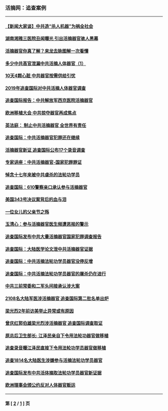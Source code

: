 ### 活摘网：追查案例
---
#### [【新闻大家谈】中共造“杀人机器”为祸全社会](../../pages/nf5880/n14056645.md?09260430) 
#### [湖南湘雅三医院丑闻曝光 引出活摘器官骇人黑幕](../../pages/nf5880/n14051847.md?09260430) 
#### [活摘器官你真了解？来龙去脉图解一次看懂](../../pages/nf5880/n13013820.md?09260430) 
#### [多少中共高官泄漏中共活摘人体器官（1）](../../pages/nf5880/n12671234.md?09260430) 
#### [10天4颗心脏 中共器官按需供给引忧](../../pages/nf5880/n12326366.md?09260430) 
#### [2019年追查国际对中共活摘人体器官调查](../../pages/nf5880/n11917733.md?09260430) 
#### [追查国际报告：中共解放军西京医院活摘器官](../../pages/nf5880/n11838359.md?09260430) 
#### [欧洲移植大会 中共掠夺器官再成焦点](../../pages/nf5880/n11538883.md?09260430) 
#### [英法庭： 制止中共活摘器官 全世界有责任](../../pages/nf5880/n11330691.md?09260430) 
#### [追查国际：中共活摘器官犯罪还在继续](../../pages/nf5880/n11218301.md?09260430) 
#### [活摘器官新证 追查国际公布17个录音调查](../../pages/nf5880/n10897744.md?09260430) 
#### [专家讲座：中共活摘器官-国家犯罪罪证](../../pages/nf5880/n8828153.md?09260430) 
#### [悼念十七年来被中共虐杀的法轮功学员](../../pages/nf5880/n8124823.md?09260430) 
#### [追查国际：610警察亲口承认参与活摘器官](../../pages/nf5880/n8109067.md?09260430) 
#### [美国343号决议案背后的血与泪](../../pages/nf5880/n8020684.md?09260430) 
#### [一位女儿的父亲节之殇](../../pages/nf5880/n8014122.md?09260430) 
#### [玉清心：参与活摘器官医生频遭恶报的警示](../../pages/nf5880/n4637546.md?09260430) 
#### [追查国际发布中共大量活摘器官国家犯罪调查报告](../../pages/nf5880/n4613428.md?09260430) 
#### [追查国际：大陆医学论文泄中共活摘器官证据](../../pages/nf5880/n4608794.md?09260430) 
#### [追查国际：中共活摘法轮功学员器官没停反增](../../pages/nf5880/n4584075.md?09260430) 
#### [追查国际：中共活摘法轮功学员器官的屠杀仍在进行](../../pages/nf5880/n4299154.md?09260430) 
#### [中共三前常委和二军头间接承认涉大案](../../pages/nf5880/n4286244.md?09260430) 
#### [2108名大陆军医涉活摘器官 追查国际第二批名单出炉](../../pages/nf5880/n4284769.md?09260430) 
#### [梁光烈2年前访美举止异常或有原因](../../pages/nf5880/n4279686.md?09260430) 
#### [曾庆红郭伯雄梁光烈涉活摘器官 追查国际调查取证](../../pages/nf5880/n4278462.md?09260430) 
#### [原总后卫生部长: 江泽民亲自下令用法轮功器官做移植](../../pages/nf5880/n4263864.md?09260430) 
#### [追查录音曝江泽民直接下令用法轮功学员器官做移植](../../pages/nf5880/n4261268.md?09260430) 
#### [追查1814名大陆医生涉嫌参与活摘法轮功学员器官](../../pages/nf5880/n4259055.md?09260430) 
#### [追查国际发布中共活体摘取法轮功学员器官新证据](../../pages/nf5880/n4258255.md?09260430) 
#### [欧洲理事会颁公约反对人体器官贩运](../../pages/nf5880/n4206955.md?09260430) 

---
#### 第 [ [2](./2.md?09260430) / [1](./1.md?09260430) ] 页
